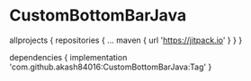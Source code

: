 # CustomBottomBarJava



allprojects {
		repositories {
			...
			maven { url 'https://jitpack.io' }
		}
	}
  
  
  
  dependencies {
	        implementation 'com.github.akash84016:CustomBottomBarJava:Tag'
	}
